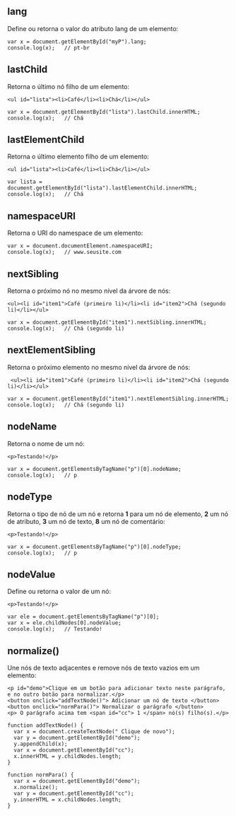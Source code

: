## lang
Define ou retorna o valor do atributo lang de um elemento:

    var x = document.getElementById("myP").lang;
    console.log(x);   // pt-br
  
## lastChild
Retorna o último nó filho de um elemento:

    <ul id="lista"><li>Café</li><li>Chá</li></ul>

    var x = document.getElementById("lista").lastChild.innerHTML;
    console.log(x);   // Chá

## lastElementChild
Retorna o último elemento filho de um elemento:

    <ul id="lista"><li>Café</li><li>Chá</li></ul>

    var lista = document.getElementById("lista").lastElementChild.innerHTML;
    console.log(x);   // Chá

## namespaceURI
Retorna o URI do namespace de um elemento:

    var x = document.documentElement.namespaceURI; 
    console.log(x);   // www.seusite.com

## nextSibling
Retorna o próximo nó no mesmo nível da árvore de nós:

    <ul><li id="item1">Café (primeiro li)</li><li id="item2">Chá (segundo li)</li></ul>
    
    var x = document.getElementById("item1").nextSibling.innerHTML; 
    console.log(x);   // Chá (segundo li)

## nextElementSibling
Retorna o próximo elemento no mesmo nível da árvore de nós:

     <ul><li id="item1">Café (primeiro li)</li><li id="item2">Chá (segundo li)</li></ul>
    
    var x = document.getElementById("item1").nextElementSibling.innerHTML;
    console.log(x);   // Chá (segundo li)

## nodeName
Retorna o nome de um nó:

    <p>Testando!</p>

    var x = document.getElementsByTagName("p")[0].nodeName;
    console.log(x);   // p

## nodeType
Retorna o tipo de nó de um nó e retorna **1** para um nó de elemento, **2** um nó de atributo, **3** um nó de texto, **8** um nó de comentário:

    <p>Testando!</p>

    var x = document.getElementsByTagName("p")[0].nodeType;
    console.log(x);   // p

## nodeValue
Define ou retorna o valor de um nó:

    <p>Testando!</p>

    var ele = document.getElementsByTagName("p")[0];
    var x = ele.childNodes[0].nodeValue;  
    console.log(x);   // Testando!

## normalize()
Une nós de texto adjacentes e remove nós de texto vazios em um elemento:

    <p id="demo">Clique em um botão para adicionar texto neste parágrafo, e no outro botão para normalizar.</p>
    <button onclick="addTextNode()"> Adicionar um nó de texto </button>
    <button onclick="normPara()"> Normalizar o parágrafo </button>
    <p> O parágrafo acima tem <span id="cc"> 1 </span> nó(s) filho(s).</p>
    
    function addTextNode() {
      var x = document.createTextNode(" Clique de novo");
      var y = document.getElementById("demo");
      y.appendChild(x);
      var x = document.getElementById("cc");
      x.innerHTML = y.childNodes.length;
    }

    function normPara() {
      var x = document.getElementById("demo");  
      x.normalize();
      var y = document.getElementById("cc");
      y.innerHTML = x.childNodes.length;
    }
